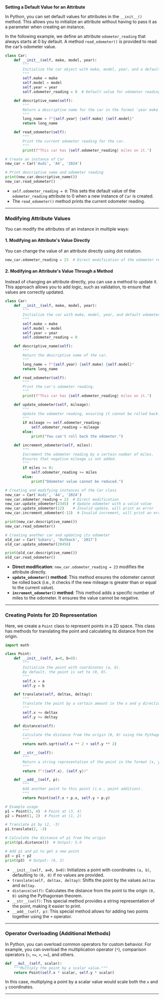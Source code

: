

**Setting a Default Value for an Attribute**

In Python, you can set default values for attributes in the `__init__()` method. This allows you to initialize an attribute without having to pass it as a parameter when creating an instance.

In the following example, we define an attribute `odometer_reading` that always starts at 0 by default. A method `read_odometer()` is provided to read the car’s odometer value.

```python
class Car:
    def __init__(self, make, model, year):
        """
        Initialize the car object with make, model, year, and a default odometer reading of 0.
        """
        self.make = make
        self.model = model
        self.year = year
        self.odometer_reading = 0  # Default value for odometer reading

    def descriptive_name(self):
        """
        Return a descriptive name for the car in the format 'year make model'.
        """
        long_name = f"{self.year} {self.make} {self.model}"
        return long_name

    def read_odometer(self):
        """
        Print the current odometer reading for the car.
        """
        print(f"This car has {self.odometer_reading} miles on it.")

# Create an instance of Car
new_car = Car('Audi', 'A4', '2024')

# Print descriptive name and odometer reading
print(new_car.descriptive_name())
new_car.read_odometer()
```

- `self.odometer_reading = 0`: This sets the default value of the `odometer_reading` attribute to 0 when a new instance of `Car` is created.
- The `read_odometer()` method prints the current odometer reading.

---

### **Modifying Attribute Values**

You can modify the attributes of an instance in multiple ways:

#### 1. **Modifying an Attribute's Value Directly**

You can change the value of an attribute directly using dot notation.

```python
new_car.odometer_reading = 23  # Direct modification of the odometer reading
```

#### 2. **Modifying an Attribute's Value Through a Method**

Instead of changing an attribute directly, you can use a method to update it. This approach allows you to add logic, such as validation, to ensure that values are correctly updated.

```python
class Car:
    def __init__(self, make, model, year):
        """
        Initialize the car with make, model, year, and default odometer reading.
        """
        self.make = make
        self.model = model
        self.year = year
        self.odometer_reading = 0

    def descriptive_name(self):
        """
        Return the descriptive name of the car.
        """
        long_name = f"{self.year} {self.make} {self.model}"
        return long_name

    def read_odometer(self):
        """
        Print the car's odometer reading.
        """
        print(f"This car has {self.odometer_reading} miles on it.")

    def update_odometer(self, mileage):
        """
        Update the odometer reading, ensuring it cannot be rolled back.
        """
        if mileage >= self.odometer_reading:
            self.odometer_reading = mileage
        else:
            print("You can't roll back the odometer.")

    def increment_odometer(self, miles):
        """
        Increment the odometer reading by a certain number of miles.
        Ensures that negative mileage is not added.
        """
        if miles >= 0:
            self.odometer_reading += miles
        else:
            print("Odometer value cannot be reduced.")

# Creating and modifying instances of the Car class
new_car = Car('Audi', 'A4', '2024')
new_car.odometer_reading = 23  # Direct modification
new_car.update_odometer(2345)  # Update odometer with a valid value
new_car.update_odometer(12)    # Invalid update, will print an error
new_car.increment_odometer(-12)  # Invalid increment, will print an error

print(new_car.descriptive_name())
new_car.read_odometer()

# Creating another car and updating its odometer
old_car = Car('Subaru', 'Outback', '2017')
old_car.update_odometer(20456)

print(old_car.descriptive_name())
old_car.read_odometer()
```

- **Direct modification**: `new_car.odometer_reading = 23` modifies the attribute directly.
- **`update_odometer()` method**: This method ensures the odometer cannot be rolled back (i.e., it checks if the new mileage is greater than or equal to the current value).
- **`increment_odometer()` method**: This method adds a specific number of miles to the odometer. It ensures the value cannot be negative.

---

### **Creating Points for 2D Representation**

Here, we create a `Point` class to represent points in a 2D space. This class has methods for translating the point and calculating its distance from the origin.

```python
import math

class Point:
    def __init__(self, a=0, b=0):
        """
        Initialize the point with coordinates (a, b).
        By default, the point is set to (0, 0).
        """
        self.x = a
        self.y = b

    def translate(self, deltax, deltay):
        """
        Translate the point by a certain amount in the x and y directions.
        """
        self.x += deltax
        self.y += deltay

    def distance(self):
        """
        Calculate the distance from the origin (0, 0) using the Pythagorean theorem.
        """
        return math.sqrt(self.x ** 2 + self.y ** 2)

    def __str__(self):
        """
        Return a string representation of the point in the format (x, y).
        """
        return f"({self.x}, {self.y})"

    def __add__(self, p):
        """
        Add another point to this point (i.e., point addition).
        """
        return Point(self.x + p.x, self.y + p.y)

# Example usage
p1 = Point(3, 4)  # Point at (3, 4)
p2 = Point(1, 2)  # Point at (1, 2)

# Translate p1 by (2, -3)
p1.translate(2, -3)

# Calculate the distance of p1 from the origin
print(p1.distance())  # Output: 5.0

# Add p1 and p2 to get a new point
p3 = p1 + p2
print(p3)  # Output: (6, 3)
```

- `__init__(self, a=0, b=0)`: Initializes a point with coordinates `(a, b)`, defaulting to `(0, 0)` if no values are provided.
- `translate(self, deltax, deltay)`: Shifts the point by the values `deltax` and `deltay`.
- `distance(self)`: Calculates the distance from the point to the origin `(0, 0)` using the Pythagorean theorem.
- `__str__(self)`: This special method provides a string representation of the point, making it easier to print.
- `__add__(self, p)`: This special method allows for adding two points together using the `+` operator.

---

### **Operator Overloading (Additional Methods)**

In Python, you can overload common operators for custom behavior. For example, you can overload the multiplication operator (`*`), comparison operators (`<`, `<=`, `>`, `>=`), and others.

```python
def __mul__(self, scalar):
    """Multiply the point by a scalar value."""
    return Point(self.x * scalar, self.y * scalar)
```

In this case, multiplying a point by a scalar value would scale both the `x` and `y` coordinates.

---
